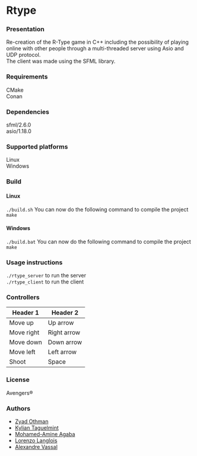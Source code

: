 # Rtype
### Presentation
Re-creation of the R-Type game in C++ including the possibility of playing online with other people through a multi-threaded server using Asio and UDP protocol.  
The client was made using the SFML library.

### Requirements
CMake  
Conan

### Dependencies
sfml/2.6.0  
asio/1.18.0

### Supported platforms
Linux  
Windows

### Build
#### Linux
`./build.sh`
You can now do the following command to compile the project  
`make`
#### Windows
`./build.bat`
You can now do the following command to compile the project  
`make`

### Usage instructions
`./rtype_server` to run the server  
`./rtype_client` to run the client

### Controllers
| Header 1 | Header 2 |
|----------|----------|
| Move up | Up arrow
| Move right | Right arrow
| Move down | Down arrow
| Move left | Left arrow
|Shoot | Space




### License
Avengers®

### Authors
- [Zyad Othman](mailto:zyad.othman@epitech.eu "Zyad Othman")  
- [Kylian Taguelmint](mailto:kylian.taguelmint@epitech.eu "Kylian Taguelmint")  
- [Mohamed-Amine Agaba](mailto:mohamedamine.agaba@epitech.eu "Mohamed-Amine Agaba")  
- [Lorenzo Langlois](mailto:lorenzo.langlois@epitech.eu "Lorenzo Langlois")  
- [Alexandre Vassal](mailto:alexandre.vassal@epitech.eu "Alexandre Vassal")
